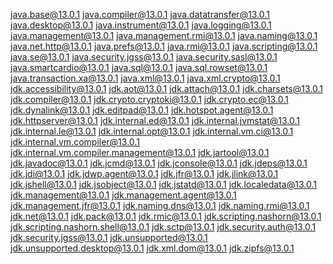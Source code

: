 java.base@13.0.1
java.compiler@13.0.1
java.datatransfer@13.0.1
java.desktop@13.0.1
java.instrument@13.0.1
java.logging@13.0.1
java.management@13.0.1
java.management.rmi@13.0.1
java.naming@13.0.1
java.net.http@13.0.1
java.prefs@13.0.1
java.rmi@13.0.1
java.scripting@13.0.1
java.se@13.0.1
java.security.jgss@13.0.1
java.security.sasl@13.0.1
java.smartcardio@13.0.1
java.sql@13.0.1
java.sql.rowset@13.0.1
java.transaction.xa@13.0.1
java.xml@13.0.1
java.xml.crypto@13.0.1
jdk.accessibility@13.0.1
jdk.aot@13.0.1
jdk.attach@13.0.1
jdk.charsets@13.0.1
jdk.compiler@13.0.1
jdk.crypto.cryptoki@13.0.1
jdk.crypto.ec@13.0.1
jdk.dynalink@13.0.1
jdk.editpad@13.0.1
jdk.hotspot.agent@13.0.1
jdk.httpserver@13.0.1
jdk.internal.ed@13.0.1
jdk.internal.jvmstat@13.0.1
jdk.internal.le@13.0.1
jdk.internal.opt@13.0.1
jdk.internal.vm.ci@13.0.1
jdk.internal.vm.compiler@13.0.1
jdk.internal.vm.compiler.management@13.0.1
jdk.jartool@13.0.1
jdk.javadoc@13.0.1
jdk.jcmd@13.0.1
jdk.jconsole@13.0.1
jdk.jdeps@13.0.1
jdk.jdi@13.0.1
jdk.jdwp.agent@13.0.1
jdk.jfr@13.0.1
jdk.jlink@13.0.1
jdk.jshell@13.0.1
jdk.jsobject@13.0.1
jdk.jstatd@13.0.1
jdk.localedata@13.0.1
jdk.management@13.0.1
jdk.management.agent@13.0.1
jdk.management.jfr@13.0.1
jdk.naming.dns@13.0.1
jdk.naming.rmi@13.0.1
jdk.net@13.0.1
jdk.pack@13.0.1
jdk.rmic@13.0.1
jdk.scripting.nashorn@13.0.1
jdk.scripting.nashorn.shell@13.0.1
jdk.sctp@13.0.1
jdk.security.auth@13.0.1
jdk.security.jgss@13.0.1
jdk.unsupported@13.0.1
jdk.unsupported.desktop@13.0.1
jdk.xml.dom@13.0.1
jdk.zipfs@13.0.1
